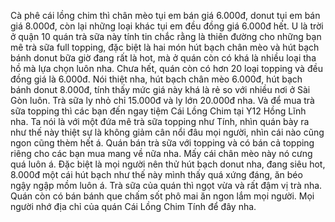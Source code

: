 Cà phê cái lồng chim thì chân mèo tụi em bán giá 6.000đ, donut tụi em bán giá 8.000đ, còn lại những loại khác tụi em đều đồng giá 6.000đ hết. U là trời ở quận 10 quán trà sữa này tính tin chắc rằng là thiên đường cho những bạn mê trà sữa full topping, đặc biệt là hai món hút bạch chân mèo và hút bạch bánh donut bữa giờ đang rất là hot, mà ở quán còn có khá là nhiều loại tha hồ mà lựa chọn luôn nha. Chưa hết, quán còn có hơn 20 loại topping và đều đồng giá là 6.000đ. Nói thiệt nha, hút bạch chân mèo 6.000đ, hút bạch bánh donut 8.000đ, tính thấy mức giá này khá là rẻ so với nhiều nơi ở Sài Gòn luôn. Trà sữa ly nhỏ chỉ 15.000đ và ly lớn 20.000đ nha. Và để mua trà sữa topping thì các bạn đến ngay tiệm Cái Lồng Chim tại Y12 Hồng Lĩnh nha. Ta nói là với một đứa mê trà sữa topping như Tính, nhìn quán bày ra như thế này thiệt sự là không giảm cân nổi đâu mọi người, nhìn cái nào cũng ngon cũng thèm hết á. Quán bán trà sữa với topping và có bán cả topping riêng cho các bạn mua mang về nữa nha. Mấy cái chân mèo này nó cưng quá luôn á. Đặc biệt là mọi người nên thử hút bạch donut nha, đang siêu hot, 8.000đ một cái hút bạch như thế này mình thấy quá xứng đáng, ăn béo ngậy ngập mồm luôn á. Trà sữa của quán thì ngọt vừa và rất đậm vị trà nha. Quán còn có bán bánh que chấm sốt phô mai ăn ngon lắm mọi người. Mọi người nhớ địa chỉ của quán Cái Lồng Chim Tính để đây nha.